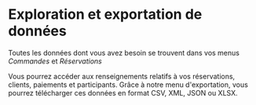 # Exploration et exportation de données

Toutes les données dont vous avez besoin se trouvent dans vos menus *Commandes* et *Réservations*

Vous pourrez accéder aux renseignements relatifs à vos réservations, clients, paiements et participants. Grâce à notre menu d'exportation, vous pourrez télécharger ces données en format CSV, XML, JSON ou XLSX.

